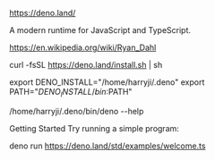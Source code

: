 https://deno.land/

A modern runtime for JavaScript and TypeScript.

https://en.wikipedia.org/wiki/Ryan_Dahl



curl -fsSL https://deno.land/install.sh | sh

  export DENO_INSTALL="/home/harryji/.deno"
  export PATH="$DENO_INSTALL/bin:$PATH"


  /home/harryji/.deno/bin/deno --help


  Getting Started
Try running a simple program:

deno run https://deno.land/std/examples/welcome.ts